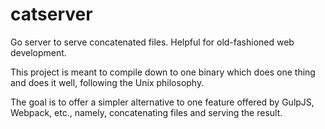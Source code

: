 # catserver
Go server to serve concatenated files. Helpful for old-fashioned web development.

This project is meant to compile down to one binary which does one thing and does it well, following the Unix philosophy.

The goal is to offer a simpler alternative to one feature offered by GulpJS, Webpack, etc., namely, concatenating files and serving the result.
